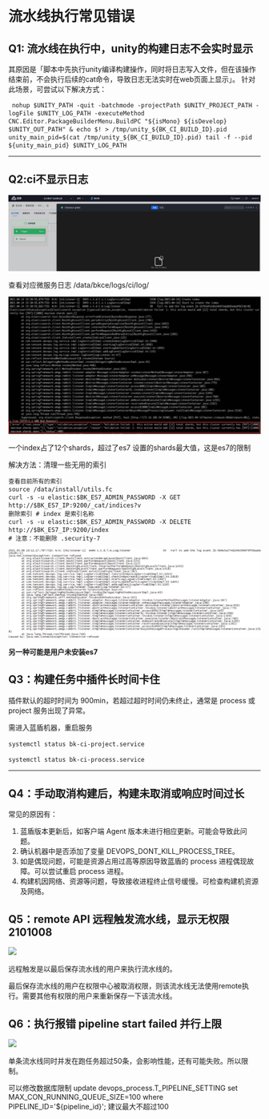 # 流水线执行常见错误

## Q1: 流水线在执行中，unity的构建日志不会实时显示

其原因是「脚本中先执行unity编译构建操作，同时将日志写入文件，但在该操作结束前，不会执行后续的cat命令，导致日志无法实时在web页面上显示」。 针对此场景，可尝试以下解决方式：

```
 nohup $UNITY_PATH -quit -batchmode -projectPath $UNITY_PROJECT_PATH -logFile $UNITY_LOG_PATH -executeMethod CNC.Editor.PackageBuilderMenu.BuildPC "${isMono} ${isDevelop} $UNITY_OUT_PATH" & echo $! > /tmp/unity_${BK_CI_BUILD_ID}.pid unity_main_pid=$(cat /tmp/unity_${BK_CI_BUILD_ID}.pid) tail -f --pid ${unity_main_pid} $UNITY_LOG_PATH
```

---

## Q2:ci不显示日志

![](../../../.gitbook/assets/image-20220301101202-xwkmo.png)

查看对应微服务日志 /data/bkce/logs/ci/log/

![](../../../.gitbook/assets/image-20220301101202-bduGg.png)

一个index占了12个shards，超过了es7 设置的shards最大值，这是es7的限制

解决方法：清理一些无用的索引

```
查看目前所有的索引
source /data/install/utils.fc
curl -s -u elastic:$BK_ES7_ADMIN_PASSWORD -X GET http://$BK_ES7_IP:9200/_cat/indices?v
删除索引 # index 是索引名称
curl -s -u elastic:$BK_ES7_ADMIN_PASSWORD -X DELETE http://$BK_ES7_IP:9200/index
# 注意：不能删除 .security-7
```

![](./../../../.gitbook/assets/image-20220301101202-RWPNo.png)

**另一种可能是用户未安装es7**



## Q3：构建任务中插件长时间卡住

插件默认的超时时间为 900min，若超过超时时间仍未终止，通常是 process 或 project 服务出现了异常。

需进入蓝盾机器，重启服务 

```systemctl status bk-ci-project.service ```

```systemctl status bk-ci-process.service``` 

---

## Q4：手动取消构建后，构建未取消或响应时间过长

常见的原因有：

1. 蓝盾版本更新后，如客户端 Agent 版本未进行相应更新。可能会导致此问题。
2. 确认机器中是否添加了变量 DEVOPS_DONT_KILL_PROCESS_TREE。
3. 如是偶现问题，可能是资源占用过高等原因导致蓝盾的 process 进程偶现故障。可以尝试重启 process 进程。
4. 构建机因网络、资源等问题，导致接收进程终止信号缓慢。可检查构建机资源及网络。



## Q5：remote API 远程触发流水线，显示无权限 2101008

![](./../../../.gitbook/assets/remote_error.png)

远程触发是以最后保存流水线的用户来执行流水线的。

最后保存流水线的用户在权限中心被取消权限，则该流水线无法使用remote执行。需要其他有权限的用户来重新保存一下该流水线。



## Q6：执行报错 pipeline start failed 并行上限

![](D:\蓝盾文档\document\.gitbook\assets\max_parallel_view.png)

单条流水线同时并发在跑任务超过50条，会影响性能，还有可能失败。所以限制。



可以修改数据库限制
update devops_process.T_PIPELINE_SETTING set MAX_CON_RUNNING_QUEUE_SIZE=100 where PIPELINE_ID='${pipeline_id}'; 
建议最大不超过100
